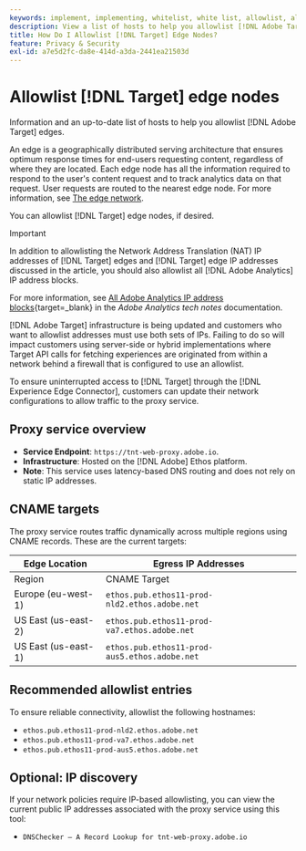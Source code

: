```yaml
---
keywords: implement, implementing, whitelist, white list, allowlist, allow list, edge, edges, $9
description: View a list of hosts to help you allowlist [!DNL Adobe Target] edges (geographically distributed serving nodes that ensure optimum response times end users).
title: How Do I Allowlist [!DNL Target] Edge Nodes?
feature: Privacy & Security
exl-id: a7e5d2fc-da8e-414d-a3da-2441ea21503d
---
```

# Allowlist [!DNL Target] edge nodes

Information and an up-to-date list of hosts to help you allowlist [!DNL Adobe Target] edges.

An edge is a geographically distributed serving architecture that ensures optimum response times for end-users requesting content, regardless of where they are located. Each edge node has all the information required to respond to the user's content request and to track analytics data on that request. User requests are routed to the nearest edge node. For more information, see [The edge network](https://experienceleague.adobe.com/docs/target/using/introduction/how-target-works.html#concept_0AE2ED8E9DE64288A8B30FCBF1040934).

You can allowlist [!DNL Target] edge nodes, if desired.

>[!IMPORTANT]
>
>In addition to allowlisting the Network Address Translation (NAT) IP addresses of [!DNL Target] edges and [!DNL Target] edge IP addresses discussed in the article, you should also allowlist all [!DNL Adobe Analytics] IP address blocks.
>
>For more information, see [All Adobe Analytics IP address blocks](https://experienceleague.adobe.com/docs/analytics/technotes/ip-addresses.html?lang=en#all-adobe-analytics-ip-address-blocks){target=_blank} in the *Adobe Analytics tech notes* documentation.
>
>[!DNL Adobe Target] infrastructure is being updated and customers who want to allowlist addresses must use both sets of IPs. Failing to do so will impact customers using server-side or hybrid implementations where Target API calls for fetching experiences are originated from within a network behind a firewall that is configured to use an allowlist.

To ensure uninterrupted access to [!DNL Target] through the [!DNL Experience Edge Connector], customers can update their network configurations to allow traffic to the proxy service.

## Proxy service overview

* **Service Endpoint**: `https://tnt-web-proxy.adobe.io`.
* **Infrastructure**: Hosted on the [!DNL Adobe] Ethos platform.
* **Note**: This service uses latency-based DNS routing and does not rely on static IP addresses.

## CNAME targets

The proxy service routes traffic dynamically across multiple regions using CNAME records. These are the current targets:

|Edge Location|Egress IP Addresses|
| --- | --- |
|Region|CNAME Target|
|Europe (eu-west-1)|`ethos.pub.ethos11-prod-nld2.ethos.adobe.net`|
|US East (us-east-2)|`ethos.pub.ethos11-prod-va7.ethos.adobe.net`|
|US East (us-east-1)|`ethos.pub.ethos11-prod-aus5.ethos.adobe.net`|

## Recommended allowlist entries

To ensure reliable connectivity, allowlist the following hostnames:

* `ethos.pub.ethos11-prod-nld2.ethos.adobe.net`
* `ethos.pub.ethos11-prod-va7.ethos.adobe.net`
* `ethos.pub.ethos11-prod-aus5.ethos.adobe.net`

## Optional: IP discovery

If your network policies require IP-based allowlisting, you can view the current public IP addresses associated with the proxy service using this tool:

* `DNSChecker – A Record Lookup for tnt-web-proxy.adobe.io`